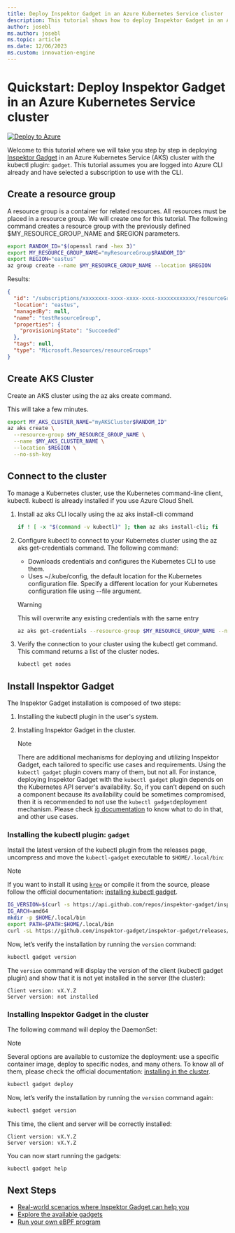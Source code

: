 ```yaml
---
title: Deploy Inspektor Gadget in an Azure Kubernetes Service cluster
description: This tutorial shows how to deploy Inspektor Gadget in an AKS cluster
author: josebl
ms.author: josebl
ms.topic: article
ms.date: 12/06/2023
ms.custom: innovation-engine
---
```


# Quickstart: Deploy Inspektor Gadget in an Azure Kubernetes Service cluster

[![Deploy to Azure](https://aka.ms/deploytoazurebutton)](https://go.microsoft.com/fwlink/?linkid=2276309)

Welcome to this tutorial where we will take you step by step in deploying [Inspektor Gadget](https://www.inspektor-gadget.io/) in an Azure Kubernetes Service (AKS) cluster with the kubectl plugin: `gadget`. This tutorial assumes you are logged into Azure CLI already and have selected a subscription to use with the CLI.

## Create a resource group

A resource group is a container for related resources. All resources must be placed in a resource group. We will create one for this tutorial. The following command creates a resource group with the previously defined $MY_RESOURCE_GROUP_NAME and $REGION parameters.

```bash
export RANDOM_ID="$(openssl rand -hex 3)"
export MY_RESOURCE_GROUP_NAME="myResourceGroup$RANDOM_ID"
export REGION="eastus"
az group create --name $MY_RESOURCE_GROUP_NAME --location $REGION
```

Results:

<!-- expected_similarity=0.3 -->
```JSON
{
  "id": "/subscriptions/xxxxxxxx-xxxx-xxxx-xxxx-xxxxxxxxxxxx/resourceGroups/myResourceGroup210",
  "location": "eastus",
  "managedBy": null,
  "name": "testResourceGroup",
  "properties": {
    "provisioningState": "Succeeded"
  },
  "tags": null,
  "type": "Microsoft.Resources/resourceGroups"
}
```

## Create AKS Cluster

Create an AKS cluster using the az aks create command.

This will take a few minutes.

```bash
export MY_AKS_CLUSTER_NAME="myAKSCluster$RANDOM_ID"
az aks create \
  --resource-group $MY_RESOURCE_GROUP_NAME \
  --name $MY_AKS_CLUSTER_NAME \
  --location $REGION \
  --no-ssh-key
```

## Connect to the cluster

To manage a Kubernetes cluster, use the Kubernetes command-line client, kubectl. kubectl is already installed if you use Azure Cloud Shell.

1. Install az aks CLI locally using the az aks install-cli command

    ```bash
    if ! [ -x "$(command -v kubectl)" ]; then az aks install-cli; fi
    ```

2. Configure kubectl to connect to your Kubernetes cluster using the az aks get-credentials command. The following command:
    - Downloads credentials and configures the Kubernetes CLI to use them.
    - Uses ~/.kube/config, the default location for the Kubernetes configuration file. Specify a different location for your Kubernetes configuration file using --file argument.

    > [!WARNING]
    > This will overwrite any existing credentials with the same entry

    ```bash
    az aks get-credentials --resource-group $MY_RESOURCE_GROUP_NAME --name $MY_AKS_CLUSTER_NAME --overwrite-existing
    ```

3. Verify the connection to your cluster using the kubectl get command. This command returns a list of the cluster nodes.

    ```bash
    kubectl get nodes
    ```

## Install Inspektor Gadget

The Inspektor Gadget installation is composed of two steps:

1. Installing the kubectl plugin in the user's system.
2. Installing Inspektor Gadget in the cluster.

    > [!NOTE]
    > There are additional mechanisms for deploying and utilizing Inspektor Gadget, each tailored to specific use cases and requirements. Using the `kubectl gadget` plugin covers many of them, but not all. For instance, deploying Inspektor Gadget with the `kubectl gadget` plugin depends on the Kubernetes API server's availability. So, if you can’t depend on such a component because its availability could be sometimes compromised, then it is recommended to not use the `kubectl gadget`deployment mechanism. Please check [ig documentation](https://github.com/inspektor-gadget/inspektor-gadget/blob/main/docs/ig.md) to know what to do in that, and other use cases.

### Installing the kubectl plugin: `gadget`

Install the latest version of the kubectl plugin from the releases page, uncompress and move the `kubectl-gadget` executable to `$HOME/.local/bin`:

> [!NOTE]
> If you want to install it using [`krew`](https://sigs.k8s.io/krew) or compile it from the source, please follow the official documentation: [installing kubectl gadget](https://github.com/inspektor-gadget/inspektor-gadget/blob/main/docs/install.md#installing-kubectl-gadget).

```bash
IG_VERSION=$(curl -s https://api.github.com/repos/inspektor-gadget/inspektor-gadget/releases/latest | jq -r .tag_name)
IG_ARCH=amd64
mkdir -p $HOME/.local/bin
export PATH=$PATH:$HOME/.local/bin
curl -sL https://github.com/inspektor-gadget/inspektor-gadget/releases/download/${IG_VERSION}/kubectl-gadget-linux-${IG_ARCH}-${IG_VERSION}.tar.gz  | tar -C $HOME/.local/bin -xzf - kubectl-gadget
```

Now, let’s verify the installation by running the `version` command:

```bash
kubectl gadget version
```

The `version` command will display the version of the client (kubectl gadget plugin) and show that it is not yet installed in the server (the cluster):

<!--expected_similarity="(?m)^Client version: v\d+\.\d+\.\d+$\n^Server version: not installed$"-->
```text
Client version: vX.Y.Z
Server version: not installed
```

### Installing Inspektor Gadget in the cluster

The following command will deploy the DaemonSet:

> [!NOTE]
> Several options are available to customize the deployment: use a specific container image, deploy to specific nodes, and many others. To know all of them, please check the official documentation: [installing in the cluster](https://github.com/inspektor-gadget/inspektor-gadget/blob/main/docs/install.md#installing-in-the-cluster).

```bash
kubectl gadget deploy
```

Now, let’s verify the installation by running the `version` command again:

```bash
kubectl gadget version
```

This time, the client and server will be correctly installed:

<!--expected_similarity="(?m)^Client version: v\d+\.\d+\.\d+$\n^Server version: v\d+\.\d+\.\d+$"-->
```text
Client version: vX.Y.Z
Server version: vX.Y.Z
```

You can now start running the gadgets:

```bash
kubectl gadget help
```

<!--
## Clean Up

### Undeploy Inspektor Gadget

```bash
kubectl gadget undeploy
```

### Clean up Azure resources

When no longer needed, you can use `az group delete` to remove the resource group, cluster, and all related resources as follows. The `--no-wait` parameter returns control to the prompt without waiting for the operation to complete. The `--yes` parameter confirms that you wish to delete the resources without an additional prompt to do so.

```bash
az group delete --name $MY_RESOURCE_GROUP_NAME --no-wait --yes
```
-->

## Next Steps
- [Real-world scenarios where Inspektor Gadget can help you](https://go.microsoft.com/fwlink/p/?linkid=2260402#use-cases)
- [Explore the available gadgets](https://go.microsoft.com/fwlink/p/?linkid=2260070)
- [Run your own eBPF program](https://go.microsoft.com/fwlink/p/?linkid=2259865)
